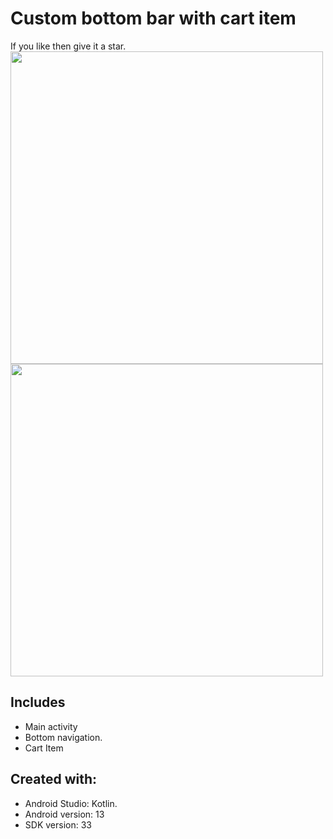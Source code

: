 ﻿# Custom bottom bar with cart item
If you like then give it a star. <br/>
<img src = "screenshots/Screenshot_20231016_123906.jpg" height="500">
<img src = "screenshots/Screenshot_20231016_123855.jpg" height="500">

## Includes
- Main activity  <br/>
- Bottom navigation. <br/>
- Cart Item <br/>



## Created with:
* Android Studio: Kotlin.
* Android version: 13
* SDK version: 33